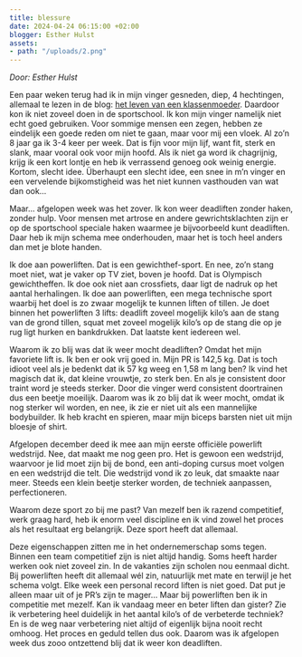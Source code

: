 ```yaml
---
title: blessure
date: 2024-04-24 06:15:00 +02:00
blogger: Esther Hulst
assets:
- path: "/uploads/2.png"
---
```


*Door: Esther Hulst*

Een paar weken terug had ik in mijn vinger gesneden, diep, 4 hechtingen, allemaal te lezen in de blog: [het leven van een klassenmoeder](https://www.opde1sterij.nl/blog/3-4-2024-het-leven-van-een-klassenmoeder/). Daardoor kon ik niet zoveel doen in de sportschool. Ik kon mijn vinger namelijk niet echt goed gebruiken. Voor sommige mensen een zegen, hebben ze eindelijk een goede reden om niet te gaan, maar voor mij een vloek. Al zo’n 8 jaar ga ik 3-4 keer per week. Dat is fijn voor mijn lijf, want fit, sterk en slank, maar vooral ook voor mijn hoofd. Als ik niet ga word ik chagrijnig, krijg ik een kort lontje en heb ik verrassend genoeg ook weinig energie. Kortom, slecht idee. Überhaupt een slecht idee, een snee in m’n vinger en een vervelende bijkomstigheid was het niet kunnen vasthouden van wat dan ook…

Maar... afgelopen week was het zover. Ik kon weer deadliften zonder haken, zonder hulp. Voor mensen met artrose en andere gewrichtsklachten zijn er op de sportschool speciale haken waarmee je bijvoorbeeld kunt deadliften. Daar heb ik mijn schema mee onderhouden, maar het is toch heel anders dan met je blote handen. 

Ik doe aan powerliften. Dat is een gewichthef-sport. En nee, zo’n stang moet niet, wat je vaker op TV ziet, boven je hoofd. Dat is Olympisch gewichtheffen. Ik doe ook niet aan crossfiets, daar ligt de nadruk op het aantal herhalingen. Ik doe aan powerliften, een mega technische sport waarbij het doel is zo zwaar mogelijk te kunnen liften of tillen. Je doet binnen het powerliften 3 lifts: deadlift zoveel mogelijk kilo’s aan de stang van de grond tillen, squat met zoveel mogelijk kilo’s op de stang die op je rug ligt hurken en bankdrukken. Dat laatste kent iedereen wel. 

Waarom ik zo blij was dat ik weer mocht deadliften? Omdat het mijn favoriete lift is. Ik ben er ook vrij goed in. Mijn PR is 142,5 kg. Dat is toch idioot veel als je bedenkt dat ik 57 kg weeg en 1,58 m lang ben? Ik vind het magisch dat ik, dat kleine vrouwtje, zo sterk ben. En als je consistent door traint word je steeds sterker. Door die vinger werd consistent doortrainen dus een beetje moeilijk. Daarom was ik zo blij dat ik weer mocht, omdat ik nog sterker wil worden, en nee, ik zie er niet uit als een mannelijke bodybuilder. Ik heb kracht en spieren, maar mijn biceps barsten niet uit mijn bloesje of shirt. 

Afgelopen december deed ik mee aan mijn eerste officiële powerlift wedstrijd. Nee, dat maakt me nog geen pro. Het is gewoon een wedstrijd, waarvoor je lid moet zijn bij de bond, een anti-doping cursus moet volgen en een wedstrijd die telt. Die wedstrijd vond ik zo leuk, dat smaakte naar meer. Steeds een klein beetje sterker worden, de techniek aanpassen, perfectioneren.

Waarom deze sport zo bij me past? Van mezelf ben ik razend competitief, werk graag hard, heb ik enorm veel discipline en ik vind zowel het proces als het resultaat erg belangrijk. Deze sport heeft dat allemaal.

Deze eigenschappen zitten me in het ondernemerschap soms tegen. Binnen een team competitief zijn is niet altijd handig. Soms heeft harder werken ook niet zoveel zin. In de vakanties zijn scholen nou eenmaal dicht. Bij powerliften heeft dit allemaal wél zin, natuurlijk met mate en terwijl je het schema volgt. Elke week een personal record liften is niet goed. Dat put je alleen maar uit of je PR’s zijn te mager… Maar bij powerliften ben ik in competitie met mezelf. Kan ik vandaag meer en beter liften dan gister? Zie ik verbetering heel duidelijk in het aantal kilo’s of de verbeterde techniek? En is de weg naar verbetering niet altijd of eigenlijk bijna nooit recht omhoog. Het proces en geduld tellen dus ook. Daarom was ik afgelopen week dus zooo ontzettend blij dat ik weer kon deadliften. 
